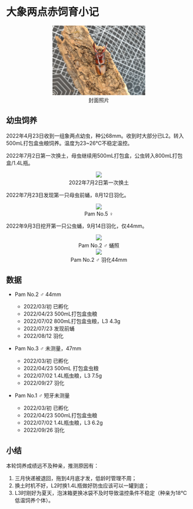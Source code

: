# 大象两点赤饲育小记

<div align=center><img width="50%" src=".pic/IMG_20221016_135733.jpg"/></div>

<div align="center">封面照片</div>

## 幼虫饲养

2022年4月23日收到一组象两点幼虫，种公68mm。收到时大部分已L2。转入500mL打包盒虫粮饲养。温度为23~26℃不稳定温控。

2022年7月2日第一次换土，母虫继续用500mL打包盒，公虫转入800mL打包盒/1.4L瓶。

<div align=center><img width="50%" src=".pic/IMG_20220702_100103.jpg"/></div>

<div align="center">2022年7月2日第一次换土</div>

2022年7月23日发现第一只母虫前蛹，8月12日羽化。

<div align=center><img width="50%" src=".pic/IMG_20220813_234305.jpg"/></div>

<div align="center">Pam No.5 ♀</div>

2022年9月3日挖开第一只公虫蛹，9月14日羽化，仅44mm。

<div align=center><img width="37.5%" src=".pic/IMG_20220903_202411.jpg"/></div>

<div align="center">Pam No.2 ♂ 蛹照</div>

<div align=center><img width="50%" src=".pic/IMG_20220927_123158.jpg"/></div>

<div align="center">Pam No.2 ♂ 羽化44mm</div>

## 数据

+ Pam No.2 ♂ 44mm
    + 2022/03/初 已孵化
    + 2022/04/23 500mL打包盒虫粮
    + 2022/07/02 800mL打包盒虫粮，L3 4.3g
    + 2022/07/23 发现前蛹
    + 2022/08/12 羽化

+ Pam No.3 ♂ 未测量，47mm
    + 2022/03/初 已孵化
    + 2022/04/23 500mL 打包盒虫粮
    + 2022/07/02 1.4L瓶虫粮，L3 7.5g
    + 2022/09/27 羽化

+ Pam No.1 ♂ 短牙未测量
    + 2022/03/初 已孵化
    + 2022/04/23 500mL打包盒虫粮
    + 2022/07/02 1.4L瓶虫粮，L3 6.2g
    + 2022/09/26 羽化

## 小结

本轮饲养成绩远不及种亲，推测原因有：
1. 三月快递被退回，拖到4月底才发，低龄时管理不周；
2. 换土时机不好，L2时换1.4L瓶做好防虫应该可以一罐到底；
3. L3时刚好为夏天，泡沫箱更换冰袋不及时导致温控条件不稳定（种亲为18℃低温饲养个体）。